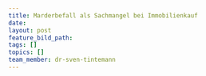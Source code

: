```yaml
---
title: Marderbefall als Sachmangel bei Immobilienkauf
date:
layout: post
feature_bild_path:
tags: []
topics: []
team_member: dr-sven-tintemann
---
```

